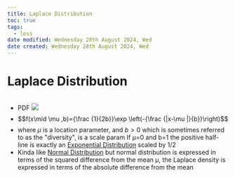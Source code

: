 ```yaml
---
title: Laplace Distribution
toc: true
tags:
  - loss
date modified: Wednesday 28th August 2024, Wed
date created: Wednesday 28th August 2024, Wed
---
```


# Laplace Distribution
```toc
```
- PDF ![](Pasted%20image%2020240828105230.png)
- $$f(x\mid \mu ,b)={\frac {1}{2b}}\exp \left(-{\frac {|x-\mu |}{b}}\right)$$
- where $\mu$ is a location parameter, and $b>0$ which is sometimes referred to as the "diversity", is a scale param If μ=0 and b=1 the positive half-line is exactly an [Exponential Distribution](Exponential%20Distribution.md) scaled by 1/2
- Kinda like [Normal Distribution](Normal%20Distribution.md) but normal distribution is expressed in terms of the squared difference from the mean μ, the Laplace density is expressed in terms of the absolute difference from the mean